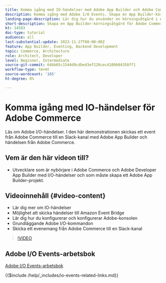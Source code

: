 ```yaml
---
title: Komma igång med IO-händelser med Adobe App Builder och Adobe Commerce
description: Komma igång med Adobe I/O Events. Skapa en App Builder-körningsåtgärd för Adobe Commerce-händelser.
landing-page-description: Lär dig hur du använder en körningsåtgärd i App Builder för Adobe Commerce Events.
short-description: Skapa en App Builder-körningsåtgärd för Adobe Commerce-händelser.
kt: 14583
doc-type: tutorial
audience: all
last-substantial-update: 2023-11-27T00:00:00Z
feature: App Builder, Eventing, Backend Development
topic: Commerce, Architecture
role: Architect, Developer
level: Beginner, Intermediate
source-git-commit: 64bb65c1544d9cdbed3ef220cec4109b94358ff1
workflow-type: tm+mt
source-wordcount: '165'
ht-degree: 0%

---
```


# Komma igång med IO-händelser för Adobe Commerce

Läs om Adobe I/O-händelser. I den här demonstrationen skickas ett event från Adobe Commerce till en Slack-kanal med Adobe App Builder och händelsen från Adobe Commerce.

## Vem är den här videon till?

* Utvecklare som är nybörjare i Adobe Commerce och Adobe Developer App Builder med I/O-händelser och som måste skapa ett Adobe App Builder-projekt.

## Videoinnehåll {#video-content}

* Lär dig mer om IO-händelser
* Möjlighet att skicka händelser till Amazon Event Bridge
* Lär dig hur du konfigurerar och konfigurerar Adobe-konsolen
* Grundläggande Adobe I/O-kommandon
* Skicka ett evenemang från Adobe Commerce till en Slack-kanal

>[!VIDEO](https://video.tv.adobe.com/v/3425834?learn=on)

## Adobe I/O Events-arbetsbok

[Adobe I/O Events-arbetsbok](../assets/io-events/IO-Events-Workbook.pdf)

{{$include /help/_includes/io-events-related-links.md}}
